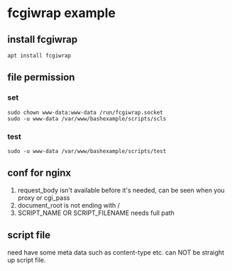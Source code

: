 # fcgiwrap example

## install fcgiwrap
```
apt install fcgiwrap

```

## file permission
### set
```
sudo chown www-data:www-data /run/fcgiwrap.socket
sudo -u www-data /var/www/bashexample/scripts/scls

```

### test
```
sudo -u www-data /var/www/bashexample/scripts/test
```

## conf for nginx

1. request_body isn't available before it's needed, can be seen when you proxy or cgi_pass
2. document_root is not ending with /
3. SCRIPT_NAME OR SCRIPT_FILENAME needs full path

## script file
need have some meta data such as content-type etc. can NOT be straight up script file.
